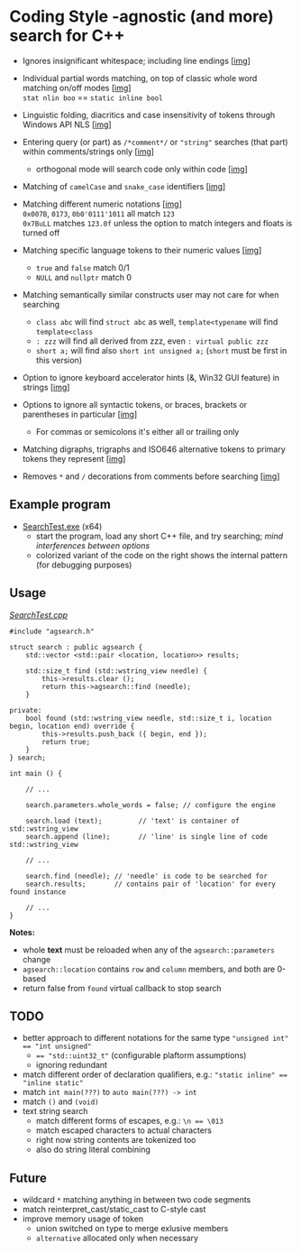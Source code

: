 # Coding Style -agnostic (and more) search for C++

* Ignores insignificant whitespace; including line endings [[img](https://github.com/tringi/code-style-agnostic-search/blob/main/test/img/search-whitespace-and-partial.png)]
* Individual partial words matching, on top of classic whole word matching on/off modes [[img](https://github.com/tringi/code-style-agnostic-search/blob/main/test/img/search-whitespace-and-partial.png)]  
  `stat nlin boo` == `static inline bool`
* Linguistic folding, diacritics and case insensitivity of tokens through Windows API NLS [[img](https://github.com/tringi/code-style-agnostic-search/blob/main/test/img/search-nls.png)]
* Entering query (or part) as `/*comment*/` or `"string"` searches (that part) within comments/strings only [[img](https://github.com/tringi/code-style-agnostic-search/blob/main/test/img/search-for-comment.png)]
   * orthogonal mode will search code only within code [[img](https://github.com/tringi/code-style-agnostic-search/blob/main/test/img/search-not-comment.png)]
* Matching of `camelCase` and `snake_case` identifiers [[img](https://github.com/tringi/code-style-agnostic-search/blob/main/test/img/search-camel-snake.png)]
* Matching different numeric notations [[img](https://github.com/tringi/code-style-agnostic-search/blob/main/test/img/search-numbers.png)]  
  `0x007B`, `0173`, `0b0'0111'1011` all match `123`  
  `0x7BuLL` matches `123.0f` unless the option to match integers and floats is turned off
* Matching specific language tokens to their numeric values [[img](https://github.com/tringi/code-style-agnostic-search/blob/main/test/img/search-zeros.png)]
   * `true` and `false` match 0/1
   * `NULL` and `nullptr` match 0
* Matching semantically similar constructs user may not care for when searching
   * `class abc` will find `struct abc` as well, `template<typename` will find `template<class`
   * `: zzz` will find all derived from zzz, even `: virtual public zzz`
   * `short a;` will find also `short int unsigned a;` (`short` must be first in this version)

* Option to ignore keyboard accelerator hints (&, Win32 GUI feature) in strings [[img](https://github.com/tringi/code-style-agnostic-search/blob/main/test/img/search-rsrc-accels.png)]
* Options to ignore all syntactic tokens, or braces, brackets or parentheses in particular [[img](https://github.com/tringi/code-style-agnostic-search/blob/main/test/img/search-no-syntactic-tokens.png)]
   * For commas or semicolons it's either all or trailing only
* Matching digraphs, trigraphs and ISO646 alternative tokens to primary tokens they represent [[img](https://github.com/tringi/code-style-agnostic-search/blob/main/test/img/search-iso646.png)]
* Removes `*` and `/` decorations from comments before searching [[img](https://github.com/tringi/code-style-agnostic-search/blob/main/test/img/search-multiline-comments.png)]

## Example program

* [SearchTest.exe](https://github.com/tringi/code-style-agnostic-search/blob/main/test/SearchTest.exe?raw=true) (x64)  
   * start the program, load any short C++ file, and try searching; *mind interferences between options*
   * colorized variant of the code on the right shows the internal pattern (for debugging purposes)

## Usage
*[SearchTest.cpp](https://github.com/tringi/code-style-agnostic-search/blob/main/test/SearchTest.cpp)*

    #include "agsearch.h"
    
    struct search : public agsearch {
        std::vector <std::pair <location, location>> results;
    
        std::size_t find (std::wstring_view needle) {
            this->results.clear ();
            return this->agsearch::find (needle);
        }
    
    private:
        bool found (std::wstring_view needle, std::size_t i, location begin, location end) override {
            this->results.push_back ({ begin, end });
            return true;
        }
    } search;
    
    int main () {
    
        // ...
    
        search.parameters.whole_words = false; // configure the engine
    
        search.load (text);         // 'text' is container of std::wstring_view
        search.append (line);       // 'line' is single line of code std::wstring_view
    
        // ...
    
        search.find (needle); // 'needle' is code to be searched for
        search.results;       // contains pair of 'location' for every found instance
    
        // ...
    }

**Notes:**

* whole **text** must be reloaded when any of the `agsearch::parameters` change
* `agsearch::location` contains `row` and `column` members, and both are 0-based
* return false from `found` virtual callback to stop search

## TODO

* better approach to different notations for the same type `"unsigned int" == "int unsigned"`
   * `== "std::uint32_t"` (configurable plaftorm assumptions)
   * ignoring redundant
* match different order of declaration qualifiers, e.g.: `"static inline" == "inline static"`
* match `int main(???)` to `auto main(???) -> int`
* match `()` and `(void)`
* text string search
   * match different forms of escapes, e.g.: `\n == \013`
   * match escaped characters to actual characters
   * right now string contents are tokenized too
   * also do string literal combining

## Future

* wildcard `*` matching anything in between two code segments
* match reinterpret_cast/static_cast to C-style cast
* improve memory usage of token
   * union switched on type to merge exlusive members
   * `alternative` allocated only when necessary
